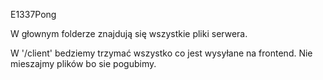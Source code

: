 E1337Pong


W głownym folderze znajdują się wszystkie pliki serwera. 

W '/client' bedziemy trzymać wszystko co jest wysyłane na frontend. Nie mieszajmy plików bo sie pogubimy.